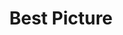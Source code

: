 ---
title: "Best Picture"
edition: 2017
film: bad-genius.md
image: https://m.media-amazon.com/images/M/MV5BOTM2NDNmYjAtNjc5MC00ZGMxLTgyN2UtMDhkOGM2NmNlMGU1XkEyXkFqcGdeQXVyNzI1NzMxNzM@._V1_FMjpg_UX1080_.jpg
type: award
weight: 1
---